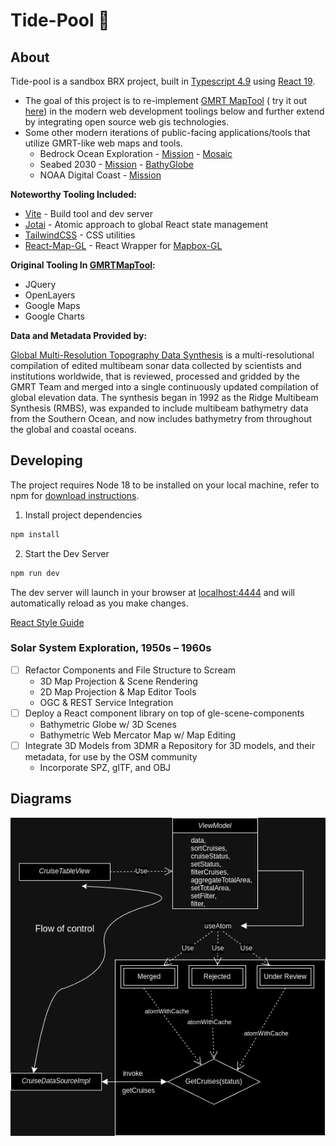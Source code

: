 # Tide-Pool :ocean:

## About

Tide-pool is a sandbox BRX project, built in [Typescript 4.9](https://www.typescriptlang.org) using [React 19](https://reactjs.org/).
- The goal of this project is to re-implement [GMRT MapTool](https://github.com/mgds/gmrtMapTool) ( try it out [here](https://www.gmrt.org/GMRTMapTool/)) in the modern web development toolings below and further extend by integrating open source web gis technologies.
- Some other modern iterations of public-facing applications/tools that utilize GMRT-like web maps and tools.
  - Bedrock Ocean Exploration - [Mission](https://www.bedrockocean.com/mission) - [Mosaic](https://mosaic.bedrockocean.com/)
  - Seabed 2030 - [Mission](https://ccom.unh.edu/project/bathymetry-globe) - [BathyGlobe](https://seabed2030.org/)
  - NOAA Digital Coast - [Mission](https://coast.noaa.gov/digitalcoast/about/)

**Noteworthy Tooling Included:**

- [Vite](https://github.com/vitejs) - Build tool and dev server
- [Jotai](https://jotai.org/) - Atomic approach to global React state management
- [TailwindCSS](https://tailwindcss.com) - CSS utilities
- [React-Map-GL](https://visgl.github.io/react-map-gl/) - React Wrapper for [Mapbox-GL](https://docs.mapbox.com/mapbox-gl-js)

**Original Tooling In [GMRTMapTool](https://www.gmrt.org/GMRTMapTool/):**

- JQuery
- OpenLayers
- Google Maps
- Google Charts


**Data and Metadata Provided by:**

  [Global Multi-Resolution Topography Data Synthesis](https://www.gmrt.org) is a multi-resolutional compilation of edited multibeam sonar data collected by scientists and institutions worldwide, that is reviewed, processed and gridded by the GMRT Team and merged into a single continuously updated compilation of global elevation data. The synthesis began in 1992 as the Ridge Multibeam Synthesis (RMBS), was expanded to include multibeam bathymetry data from the Southern Ocean, and now includes bathymetry from throughout the global and coastal oceans.

  
## Developing

The project requires Node 18 to be installed on your local machine, refer to npm for [download instructions](https://docs.npmjs.com/downloading-and-installing-node-js-and-npm).

1. Install project dependencies

```sh
npm install
```

2. Start the Dev Server

```sh
npm run dev
```

The dev server will launch in your browser at [localhost:4444](localhost:4444) and will automatically reload as you make changes.

[React Style Guide](https://mkosir.github.io/typescript-style-guide/#appendix---react)


### Solar System Exploration, 1950s – 1960s

- [ ] Refactor Components and File Structure to Scream
  - 3D Map Projection & Scene Rendering
  - 2D Map Projection & Map Editor Tools
  - OGC & REST Service Integration
- [ ] Deploy a React component library on top of gle-scene-components
  - Bathymetric Globe w/ 3D Scenes
  - Bathymetric Web Mercator Map w/ Map Editing
- [ ] Integrate 3D Models from 3DMR a Repository for 3D models, and their metadata, for use by the OSM community
  -  Incorporate SPZ, glTF, and OBJ

## Diagrams

  ![image](https://github.com/jph6366/tide-pool/blob/bathy-req/flowofcontrol.drawio.png)

